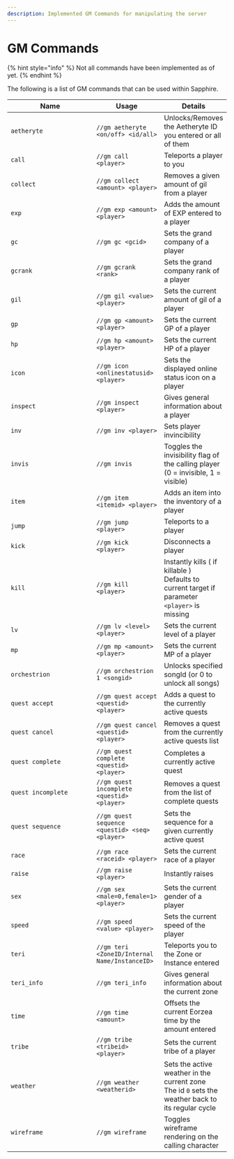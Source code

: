 ```yaml
---
description: Implemented GM Commands for manipulating the server
---
```


# GM Commands

{% hint style="info" %}
Not all commands have been implemented as of yet.
{% endhint %}

The following is a list of GM commands that can be used within Sapphire.

<table><thead><tr><th width="187.33333333333334">Name</th><th>Usage</th><th>Details</th></tr></thead><tbody><tr><td><code>aetheryte</code></td><td><code>//gm aetheryte &#x3C;on/off> &#x3C;id/all></code></td><td>Unlocks/Removes the Aetheryte ID you entered or all of them</td></tr><tr><td><code>call</code></td><td><code>//gm call &#x3C;player></code></td><td>Teleports a player to you</td></tr><tr><td><code>collect</code></td><td><code>//gm collect &#x3C;amount> &#x3C;player></code></td><td>Removes a given amount of gil from a player</td></tr><tr><td><code>exp</code></td><td><code>//gm exp &#x3C;amount> &#x3C;player></code></td><td>Adds the amount of EXP entered to a player</td></tr><tr><td><code>gc</code></td><td><code>//gm gc &#x3C;gcid></code></td><td>Sets the grand company of a player</td></tr><tr><td><code>gcrank</code></td><td><code>//gm gcrank &#x3C;rank></code></td><td>Sets the grand company rank of a player</td></tr><tr><td><code>gil</code></td><td><code>//gm gil &#x3C;value> &#x3C;player></code></td><td>Sets the current amount of gil of a player</td></tr><tr><td><code>gp</code></td><td><code>//gm gp &#x3C;amount> &#x3C;player></code></td><td>Sets the current GP of a player</td></tr><tr><td><code>hp</code></td><td><code>//gm hp &#x3C;amount> &#x3C;player></code></td><td>Sets the current HP of a player</td></tr><tr><td><code>icon</code></td><td><code>//gm icon &#x3C;onlinestatusid> &#x3C;player></code></td><td>Sets the displayed online status icon on a player</td></tr><tr><td><code>inspect</code></td><td><code>//gm inspect &#x3C;player></code></td><td>Gives general information about a player</td></tr><tr><td><code>inv</code></td><td><code>//gm inv &#x3C;player></code></td><td>Sets player invincibility</td></tr><tr><td><code>invis</code></td><td><code>//gm invis</code></td><td>Toggles the invisibility flag of the calling player (0 = invisible, 1 = visible)</td></tr><tr><td><code>item</code></td><td><code>//gm item &#x3C;itemid> &#x3C;player></code></td><td>Adds an item into the inventory of a player</td></tr><tr><td><code>jump</code></td><td><code>//gm jump &#x3C;player></code></td><td>Teleports to a player</td></tr><tr><td><code>kick</code></td><td><code>//gm kick &#x3C;player></code></td><td>Disconnects a player</td></tr><tr><td><code>kill</code></td><td><code>//gm kill &#x3C;player></code></td><td>Instantly kills ( if killable )<br>Defaults to current target if parameter <code>&#x3C;player></code> is missing</td></tr><tr><td><code>lv</code></td><td><code>//gm lv &#x3C;level> &#x3C;player></code></td><td>Sets the current level of a player</td></tr><tr><td><code>mp</code></td><td><code>//gm mp &#x3C;amount> &#x3C;player></code></td><td>Sets the current MP of a player</td></tr><tr><td><code>orchestrion</code></td><td><code>//gm orchestrion 1 &#x3C;songid></code></td><td>Unlocks specified songId (or 0 to unlock all songs)</td></tr><tr><td><code>quest accept</code></td><td><code>//gm quest accept &#x3C;questid> &#x3C;player></code></td><td>Adds a quest to the currently active quests</td></tr><tr><td><code>quest cancel</code></td><td><code>//gm quest cancel &#x3C;questid> &#x3C;player></code></td><td>Removes a quest from the currently active quests list</td></tr><tr><td><code>quest complete</code></td><td><code>//gm quest complete &#x3C;questid> &#x3C;player></code></td><td>Completes a currently active quest</td></tr><tr><td><code>quest incomplete</code></td><td><code>//gm quest incomplete &#x3C;questid> &#x3C;player></code></td><td>Removes a quest from the list of complete quests</td></tr><tr><td><code>quest sequence</code></td><td><code>//gm quest sequence &#x3C;questid> &#x3C;seq> &#x3C;player></code></td><td>Sets the sequence for a given currently active quest</td></tr><tr><td><code>race</code></td><td><code>//gm race &#x3C;raceid> &#x3C;player></code></td><td>Sets the current race of a player</td></tr><tr><td><code>raise</code></td><td><code>//gm raise &#x3C;player></code></td><td>Instantly raises</td></tr><tr><td><code>sex</code></td><td><code>//gm sex &#x3C;male=0,female=1> &#x3C;player></code></td><td>Sets the current gender of a player</td></tr><tr><td><code>speed</code></td><td><code>//gm speed &#x3C;value> &#x3C;player></code></td><td>Sets the current speed of the player</td></tr><tr><td><code>teri</code></td><td><code>//gm teri &#x3C;ZoneID/Internal Name/InstanceID></code></td><td>Teleports you to the Zone or Instance entered</td></tr><tr><td><code>teri_info</code></td><td><code>//gm teri_info</code></td><td>Gives general information about the current zone</td></tr><tr><td><code>time</code></td><td><code>//gm time &#x3C;amount></code></td><td>Offsets the current Eorzea time by the amount entered</td></tr><tr><td><code>tribe</code></td><td><code>//gm tribe &#x3C;tribeid> &#x3C;player></code></td><td>Sets the current tribe of a player</td></tr><tr><td><code>weather</code></td><td><code>//gm weather &#x3C;weatherid></code></td><td>Sets the active weather in the current zone<br>The id <code>0</code> sets the weather back to its regular cycle</td></tr><tr><td><code>wireframe</code></td><td><code>//gm wireframe</code></td><td>Toggles wireframe rendering on the calling character</td></tr></tbody></table>
